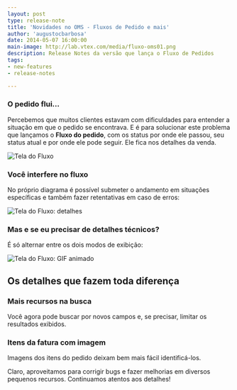```yaml
---
layout: post
type: release-note
title: 'Novidades no OMS - Fluxos de Pedido e mais'
author: 'augustocbarbosa'
date: 2014-05-07 16:00:00
main-image: http://lab.vtex.com/media/fluxo-oms01.png
description: Release Notes da versão que lança o Fluxo de Pedidos
tags: 
- new-features
- release-notes

---
```


### O pedido flui…
Percebemos que muitos clientes estavam com dificuldades para entender a situação em que o pedido se encontrava. E é para solucionar este problema que lançamos o **Fluxo do pedido**, com os status por onde ele passou, seu status atual e por onde ele pode seguir. Ele fica nos detalhes da venda.

![Tela do Fluxo](http://lab.vtex.com/media/fluxo-oms01.png)

### Você interfere no fluxo
No próprio diagrama é possível submeter o andamento em situações específicas e também fazer retentativas em caso de erros:

![Tela do Fluxo: detalhes](http://lab.vtex.com/media/fluxo-oms02.png)


### Mas e se eu precisar de detalhes técnicos?

É só alternar entre os dois modos de exibição:

![Tela do Fluxo: GIF animado](http://lab.vtex.com/media/fluxo-oms04.gif)

## Os detalhes que fazem toda diferença

### Mais recursos na busca

Você agora pode buscar por novos campos e, se precisar, limitar os resultados exibidos.

### Itens da fatura com imagem
Imagens dos itens do pedido deixam bem mais fácil identificá-los.

Claro, aproveitamos para corrigir bugs e fazer melhorias em diversos pequenos recursos. Continuamos atentos aos detalhes!